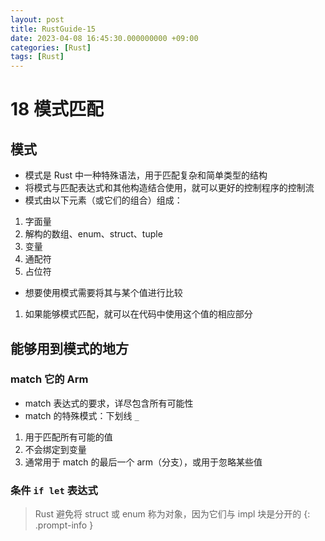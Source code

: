 ```yaml
---
layout: post
title: RustGuide-15
date: 2023-04-08 16:45:30.000000000 +09:00
categories: [Rust]
tags: [Rust]
---
```


# 18 模式匹配

## 模式
* 模式是 Rust 中一种特殊语法，用于匹配复杂和简单类型的结构
* 将模式与匹配表达式和其他构造结合使用，就可以更好的控制程序的控制流
* 模式由以下元素（或它们的组合）组成：
1. 字面量
2. 解构的数组、enum、struct、tuple
3. 变量
4. 通配符
5. 占位符

* 想要使用模式需要将其与某个值进行比较
1. 如果能够模式匹配，就可以在代码中使用这个值的相应部分

## 能够用到模式的地方

### match 它的 Arm
* match 表达式的要求，详尽包含所有可能性
* match 的特殊模式：下划线 `_`
1. 用于匹配所有可能的值
2. 不会绑定到变量
3. 通常用于 match 的最后一个 arm（分支），或用于忽略某些值

### 条件 `if let` 表达式




> Rust 避免将 struct 或 enum 称为对象，因为它们与 impl 块是分开的
{: .prompt-info }

